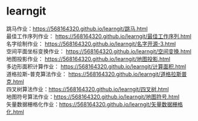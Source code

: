 # learngit
 跳马作业：https://568164320.github.io/learngit/跳马.html  
 最佳工作序列作业： https://568164320.github.io/learngit/最佳工作序列.html  
 名字绘制作业： https://568164320.github.io/learngit/名字开源-3.html  
 空间平面坐标变换作业： https://568164320.github.io/learngit/空间变换.html  
 地图投影作业： https://568164320.github.io/learngit/地图投影.html  
 多边形面积计算作业： https://568164320.github.io/learngit/计算面积.html  
 道格拉斯-普克算法作业： https://568164320.github.io/learngit/道格拉斯普克.html  
 四叉树算法作业：https://568164320.github.io/learngit/四叉树.html  
 地图符号算法作业：https://568164320.github.io/learngit/地图符号.html  
 矢量数据栅格化作业：https://568164320.github.io/learngit/矢量数据栅格化.html
